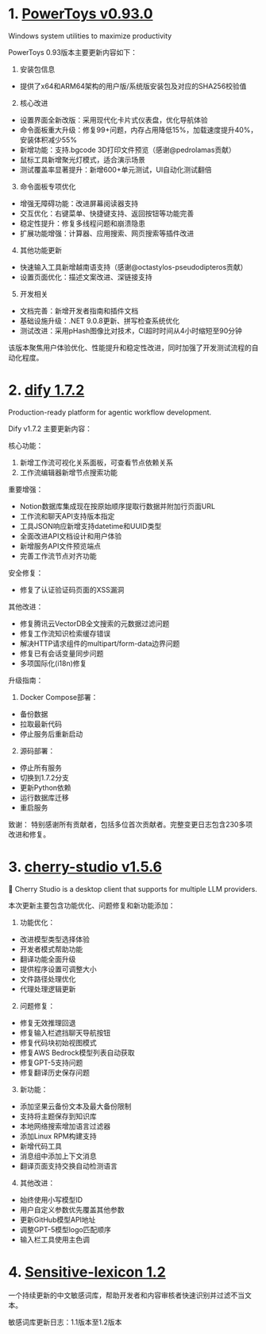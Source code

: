 
# 1. [PowerToys v0.93.0](https://github.com/microsoft/PowerToys/releases/tag/v0.93.0)  
Windows system utilities to maximize productivity

PowerToys 0.93版本主要更新内容如下：

1. 安装包信息
- 提供了x64和ARM64架构的用户版/系统版安装包及对应的SHA256校验值

2. 核心改进
- 设置界面全新改版：采用现代化卡片式仪表盘，优化导航体验
- 命令面板重大升级：修复99+问题，内存占用降低15%，加载速度提升40%，安装体积减少55%
- 新增功能：支持.bgcode 3D打印文件预览（感谢@pedrolamas贡献）
- 鼠标工具新增聚光灯模式，适合演示场景
- 测试覆盖率显著提升：新增600+单元测试，UI自动化测试翻倍

3. 命令面板专项优化
- 增强无障碍功能：改进屏幕阅读器支持
- 交互优化：右键菜单、快捷键支持、返回按钮等功能完善
- 稳定性提升：修复多线程问题和崩溃隐患
- 扩展功能增强：计算器、应用搜索、网页搜索等插件改进

4. 其他功能更新
- 快速输入工具新增越南语支持（感谢@octastylos-pseudodipteros贡献）
- 设置页面优化：描述文案改进、深链接支持

5. 开发相关
- 文档完善：新增开发者指南和插件文档
- 基础设施升级：.NET 9.0.8更新、拼写检查系统优化
- 测试改进：采用pHash图像比对技术，CI超时时间从4小时缩短至90分钟

该版本聚焦用户体验优化、性能提升和稳定性改进，同时加强了开发测试流程的自动化程度。

# 2. [dify 1.7.2](https://github.com/langgenius/dify/releases/tag/1.7.2)  
Production-ready platform for agentic workflow development.

Dify v1.7.2 主要更新内容：

核心功能：
1. 新增工作流可视化关系面板，可查看节点依赖关系
2. 工作流编辑器新增节点搜索功能

重要增强：
- Notion数据库集成现在按原始顺序提取行数据并附加行页面URL
- 工作流和聊天API支持版本指定
- 工具JSON响应新增支持datetime和UUID类型
- 全面改进API文档设计和用户体验
- 新增服务API文件预览端点
- 完善工作流节点对齐功能

安全修复：
- 修复了认证验证码页面的XSS漏洞

其他改进：
- 修复腾讯云VectorDB全文搜索的元数据过滤问题
- 修复工作流知识检索缓存错误
- 解决HTTP请求组件的multipart/form-data边界问题
- 修复已有会话变量同步问题
- 多项国际化(i18n)修复

升级指南：
1. Docker Compose部署：
- 备份数据
- 拉取最新代码
- 停止服务后重新启动

2. 源码部署：
- 停止所有服务
- 切换到1.7.2分支
- 更新Python依赖
- 运行数据库迁移
- 重启服务

致谢：
特别感谢所有贡献者，包括多位首次贡献者。完整变更日志包含230多项改进和修复。

# 3. [cherry-studio v1.5.6](https://github.com/CherryHQ/cherry-studio/releases/tag/v1.5.6)  
🍒 Cherry Studio is a desktop client that supports for multiple LLM providers.

本次更新主要包含功能优化、问题修复和新功能添加：

1. 功能优化：
- 改进模型类型选择体验
- 开发者模式帮助功能
- 翻译功能全面升级
- 提供程序设置可调整大小
- 文件路径处理优化
- 代理处理逻辑更新

2. 问题修复：
- 修复无效推理回退
- 修复输入栏遮挡聊天导航按钮
- 修复代码块初始视图模式
- 修复AWS Bedrock模型列表自动获取
- 修复GPT-5支持问题
- 修复翻译历史保存问题

3. 新功能：
- 添加坚果云备份文本及最大备份限制
- 支持将主题保存到知识库
- 本地网络搜索增加语言过滤器
- 添加Linux RPM构建支持
- 新增代码工具
- 消息组中添加上下文消息
- 翻译页面支持交换自动检测语言

4. 其他改进：
- 始终使用小写模型ID
- 用户自定义参数优先覆盖其他参数
- 更新GitHub模型API地址
- 调整GPT-5模型logo匹配顺序
- 输入栏工具使用主色调

# 4. [Sensitive-lexicon 1.2](https://github.com/konsheng/Sensitive-lexicon/releases/tag/1.2)  
一个持续更新的中文敏感词库，帮助开发者和内容审核者快速识别并过滤不当文本。

敏感词库更新日志：1.1版本至1.2版本

